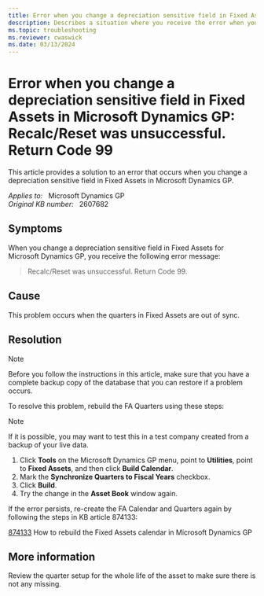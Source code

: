 ```yaml
---
title: Error when you change a depreciation sensitive field in Fixed Assets in Microsoft Dynamics GP 
description: Describes a situation where you receive the error when you change a depreciation sensitive field in Fixed Assets in Microsoft Dynamics GP. Provides a solution.
ms.topic: troubleshooting
ms.reviewer: cwaswick
ms.date: 03/13/2024
---
```

# Error when you change a depreciation sensitive field in Fixed Assets in Microsoft Dynamics GP: Recalc/Reset was unsuccessful. Return Code 99

This article provides a solution to an error that occurs when you change a depreciation sensitive field in Fixed Assets in Microsoft Dynamics GP.

_Applies to:_ &nbsp; Microsoft Dynamics GP  
_Original KB number:_ &nbsp; 2607682

## Symptoms

When you change a depreciation sensitive field in Fixed Assets for Microsoft Dynamics GP, you receive the following error message:

> Recalc/Reset was unsuccessful. Return Code 99.

## Cause

This problem occurs when the quarters in Fixed Assets are out of sync.

## Resolution

> [!NOTE]
> Before you follow the instructions in this article, make sure that you have a complete backup copy of the database that you can restore if a problem occurs.

To resolve this problem, rebuild the FA Quarters using these steps:

> [!NOTE]
> If it is possible, you may want to test this in a test company created from a backup of your live data.

1. Click **Tools** on the Microsoft Dynamics GP menu, point to **Utilities**, point to **Fixed Assets**, and then click **Build Calendar**.  
2. Mark the **Synchronize Quarters to Fiscal Years** checkbox.
3. Click **Build**.
4. Try the change in the **Asset Book** window again.

If the error persists, re-create the FA Calendar and Quarters again by following the steps in KB article 874133:

[874133](https://support.microsoft.com/help/874133) How to rebuild the Fixed Assets calendar in Microsoft Dynamics GP

## More information

Review the quarter setup for the whole life of the asset to make sure there is not any missing.

